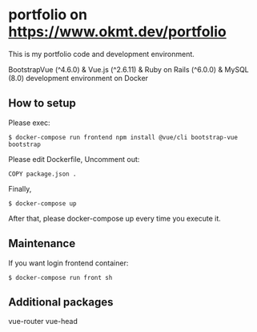 # portfolio on https://www.okmt.dev/portfolio

This is my portfolio code and development environment.

BootstrapVue (^4.6.0) & Vue.js (^2.6.11) & Ruby on Rails (^6.0.0) & MySQL (8.0) development environment on Docker

## How to setup

Please exec:

`$ docker-compose run frontend npm install @vue/cli bootstrap-vue bootstrap`

Please edit Dockerfile, Uncomment out:

```
COPY package.json .
```

Finally,

`$ docker-compose up`

After that, please docker-compose up every time you execute it.

## Maintenance

If you want login frontend container:

`$ docker-compose run front sh`

## Additional packages

vue-router vue-head
